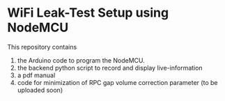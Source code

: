 # WiFi Leak-Test Setup using NodeMCU

This repository contains
1. the Arduino code to program the NodeMCU.
2. the backend python script to record and display live-information
3. a pdf manual
4. code for minimization of RPC gap volume correction parameter (to be uploaded soon)
